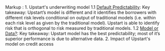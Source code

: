  Markup : 1. Upstart's underwriting model
              1.1 <a href="Upstart-Default-Predictability-01.html">Default Predictability</a>: Key takeaway: Upstart’s model is different and it identifies the borrowers with different risk levels conditional on output of traditional models (i.e. within each risk level as given by the traditional model). Upstart is able to identify risk that is orthogonal to risk measured by traditional models.
              1.2 <a href="Model-or-Data-01.html">Model or Data?</a>: Key takeaway: Upstart model has the best predictability; most of it’s superior performance is due to alternative data.
          2. Impact of Upstart's model on credit access
